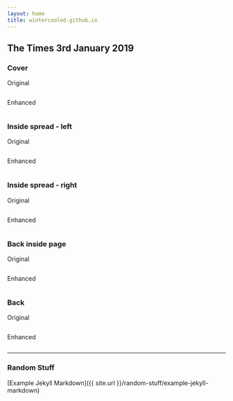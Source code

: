 ```yaml
---
layout: home
title: wintercooled.github.io
---
```


## The Times 3rd January 2019

### Cover

Original

<img class="" alt="" src="{{ site.url }}/images/TheTimes_03_01_2019_1.jpg" />

Enhanced

<img class="" alt="" src="{{ site.url }}/images/TheTimes_03_01_2019_1_Enhanced.jpg" />

### Inside spread - left

Original

<img class="" alt="" src="{{ site.url }}/images/TheTimes_03_01_2019_2.jpg" />

Enhanced

<img class="" alt="" src="{{ site.url }}/images/TheTimes_03_01_2019_2_Enhanced.jpg" />

### Inside spread - right
Original

<img class="" alt="" src="{{ site.url }}/images/TheTimes_03_01_2019_3.jpg" />

Enhanced

<img class="" alt="" src="{{ site.url }}/images/TheTimes_03_01_2019_3_Enhanced.jpg" />

### Back inside page

Original

<img class="" alt="" src="{{ site.url }}/images/TheTimes_03_01_2019_4.jpg" />

Enhanced

<img class="" alt="" src="{{ site.url }}/images/TheTimes_03_01_2019_4_Enhanced.jpg" />


### Back

Original

<img class="" alt="" src="{{ site.url }}/images/TheTimes_03_01_2019_5.jpg" />

Enhanced

<img class="" alt="" src="{{ site.url }}/images/TheTimes_03_01_2019_5_Enhanced.jpg" />



* * * 

### Random Stuff
[Example Jekyll Markdown]({{ site.url }}/random-stuff/example-jekyll-markdown)
